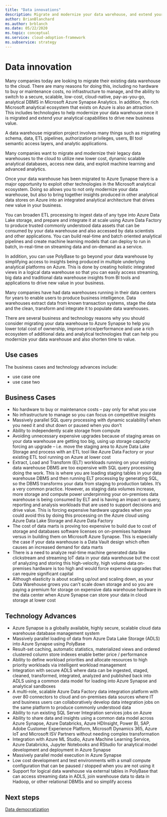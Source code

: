 ```yaml
---
title: "Data innovations"
description: Migrate and modernize your data warehouse, and extend your analytical capabilities to drive new business value.
author: BrianBlanchard
ms.author: brblanch
ms.date: 05/22/2020
ms.topic: conceptual
ms.service: cloud-adoption-framework
ms.subservice: strategy
---
```


# Data innovation

Many companies today are looking to migrate their existing data warehouse to the cloud. There are many reasons for doing this, including no hardware to buy or maintenance costs, no infrastructure to manage, and the ability to switch to a secure, scalable, low-cost, cloud-native, pay-as-you-go, analytical DBMS in Microsoft Azure Synapse Analytics. In addition, the rich Microsoft analytical ecosystem that exists on Azure is also an attraction. This includes technologies to help modernize your data warehouse once it is migrated and extend your analytical capabilities to drive new business value.

A data warehouse migration project involves many things such as migrating schema, data, ETL pipelines, authorization privileges, users, BI tool semantic access layers, and analytic applications.

Many companies want to migrate and modernize their legacy data warehouses to the cloud to utilize new lower cost, dynamic scalable analytical databases, access new data, and exploit machine learning and advanced analytics.

Once your data warehouse has been migrated to Azure Synapse there is a major opportunity to exploit other technologies in the Microsoft analytical ecosystem. Doing so allows you to not only modernize your data warehouse, but also to bring together insights produced in other analytical data stores on Azure into an integrated analytical architecture that drives new value in your business.

You can broaden ETL processing to ingest data of any type into Azure Data Lake storage, and prepare and integrate it at scale using Azure Data Factory to produce trusted commonly understood data assets that can be consumed by your data warehouse and also accessed by data scientists and other applications. You can build real-time and batch oriented analytical pipelines and create machine learning models that can deploy to run in batch, in-real-time on streaming data and on-demand as a service.

In addition, you can use PolyBase to go beyond your data warehouse by simplifying access to insights being produced in multiple underlying analytical platforms on Azure. This is done by creating holistic integrated views in a logical data warehouse so that you can easily access streaming, big data and traditional data warehouse insights from BI tools and applications to drive new value in your business.

Many companies have had data warehouses running in their data centers for years to enable users to produce business intelligence. Data warehouses extract data from known transaction systems, stage the data and the clean, transform and integrate it to populate data warehouses.

There are several business and technology reasons why you should consider migrating your data warehouse to Azure Synapse to help you lower total cost of ownership, improve price/performance and use a rich ecosystem of additional data and analytical technologies that can help you modernize your data warehouse and also shorten time to value.

## Use cases

The business cases and technology advances include:

<!-- TODO Add use cases and then delete this comment -->
- use case one
- use case two

## Business Cases

- No hardware to buy or maintenance  costs – pay only for what you use
- No infrastructure to manage so you can focus on competitive insights
- Massively parallel SQL query processing with dynamic scalability1 when you need it and shut down or paused when you don’t
- Ability to independently scale storage from compute
- Avoiding unnecessary expensive upgrades because of staging areas on your data warehouse are getting too big, using up storage capacity forcing an upgrade – i.e. move the staging area to Azure Data Lake Storage and process with an ETL tool like Azure Data Factory or your existing ETL tool running on Azure at lower cost
- Extract, Load and Transform (ELT) workloads running on your existing data warehouse DBMS are too expensive with SQL query processing doing the work. This is where you are loading staging tables in your data warehouse DBMS and then running ELT processing by generating SQL, so the DBMS transforms your data from staging to production tables. It’s a very common practice. However, as staging data volumes increase, more storage and compute power underpinning your on-premises data warehouse is being consumed by ELT and is having an impact on query, reporting and analysis workloads that are used to support decisions and drive value. This is forcing expensive hardware upgrades when you could avoid this by doing this processing on the Azure cloud using Azure Data Lake Storage and Azure Data Factory
- The cost of data marts is proving too expensive to build due to cost of storage and databases software licenses on on-premises hardware versus in building them on Microsoft Azure Synapse. This is especially the case if your data warehouse is a Data Vault design which often causes an increased demand for data marts
- There is a need to analyze real-time machine generated data like clickstream and streaming IoT data in your data warehouse but the cost of analyzing and storing this high-velocity, high volume data on-premises hardware is too high and would force expensive upgrades that can require significant capital
- Although elasticity is about scaling up/out and scaling down, as your Data Warehouse grows you can’t scale down storage and so you are paying a premium for storage on expensive data warehouse hardware in the data center when Azure Synapse can store your data in cloud storage at lower cost
  
## Technology Advances

- Azure Synapse is a globally available, highly secure, scalable cloud data warehouse database management system
- Massively parallel loading of data from Azure Data Lake Storage (ADLS) into Azure Synapse using PolyBase
- Result-set caching, automatic statistics, materialized views and ordered clustered column store indexes enable better price / performance
- Ability to define workload priorities and allocate resources to high priority workloads via intelligent workload management
- Integration with secure ADLS where data can be ingested, staged, cleaned, transformed, integrated, analyzed and published back into ADLS using a common data model for loading into Azure Synapse and analytical sandboxes
- A multi-role, scalable Azure Data Factory data integration platform with over 80 connectors to cloud and on-premises data sources where IT and business users can collaboratively develop data integration jobs on the same platform to produce commonly understood data
- Ability to run existing SQL Server Integration services jobs on Azure
- Ability to share data and insights using a common data model across Azure Synapse, Azure Databricks, Azure HDInsight, Power BI, SAP, Adobe Customer Experience Platform, Microsoft Dynamics 365, Azure IoT and Microsoft ISV Partners without needing complex transformation
- Integration with Azure ML Studio, Azure Machine Learning Service, Azure Databricks, Jupyter Notebooks and RStudio for analytical model development and deployment in Azure Synapse
- Massively parallel model execution in Azure Synapse
- Low cost development and test environments with a small compute configuration that can be paused / stopped when you are not using it
- Support for logical data warehouse via external tables in PolyBase that can access streaming data in ADLS, join warehouse data to data in Hadoop, or other relational DBMSs and so simplify access

## Next steps

[Data democratization](./data-democratization.md)
